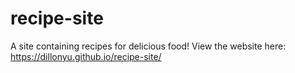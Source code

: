# recipe-site
A site containing recipes for delicious food! View the website here: https://dillonyu.github.io/recipe-site/
